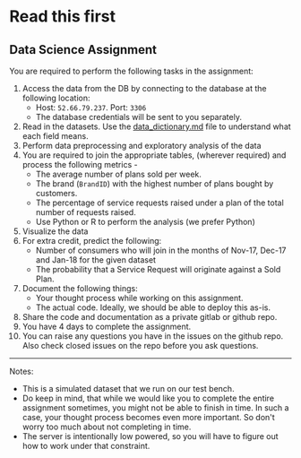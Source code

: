 # Read this first

## Data Science Assignment

You are required to perform the following tasks in the assignment:

1. Access the data from the DB by connecting to the database at the following location:
    - Host: `52.66.79.237`. Port: `3306`
    - The database credentials will be sent to you separately.
2. Read in the datasets. Use the [data_dictionary.md](data_dictionary.md) file to understand what each field means.
3. Perform data preprocessing and exploratory analysis of the data
4. You are required to join the appropriate tables, (wherever required) and process the following metrics -
    - The average number of plans sold per week.
    - The brand (`BrandID`) with the highest number of plans bought by customers.
    - The percentage of service requests raised under a plan of the total number of requests raised.
    - Use Python or R to perform the analysis (we prefer Python)
5. Visualize the data
6. For extra credit, predict the following:
    - Number of consumers who will join in the months of Nov-17, Dec-17 and Jan-18 for the given dataset
    - The probability that a Service Request will originate against a Sold Plan.
7. Document the following things:
    - Your thought process while working on this assignment.
    - The actual code. Ideally, we should be able to deploy this as-is.
8. Share the code and documentation  as a private gitlab or github repo.
9. You have 4 days to complete the assignment.
10. You can raise any questions you have in the issues on the github repo. Also check closed issues on the repo before you ask questions.

-----

Notes:

- This is a simulated dataset that we run on our test bench.
- Do keep in mind, that while we would like you to complete the entire assignment sometimes, you might not be able to finish in time. In such a case, your thought process becomes even more important. So don't worry too much about not completing in time.
- The server is intentionally low powered, so you will have to figure out how to work under that constraint.